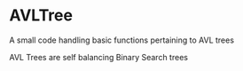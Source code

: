 # AVLTree
A small code handling basic functions pertaining to AVL trees

AVL Trees are self balancing Binary Search trees
